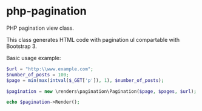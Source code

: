 # php-pagination
PHP pagination view class.

This class generates HTML code with pagination ul compartable with Bootstrap 3.

Basic usage example:
```php
$url = "http:\\www.example.com";
$number_of_posts = 100;
$page = min(max(intval($_GET['p']), 1), $number_of_posts);

$pagination = new \renders\pagination\Pagination($page, $pages, $url);

echo $pagination->Render();
```
